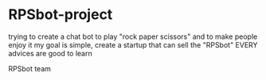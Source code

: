 # RPSbot-project
trying to create a chat bot to play "rock paper scissors" and to make people enjoy it
my goal is simple, create a startup that can sell the "RPSbot"
EVERY advices are good to learn

RPSbot team

